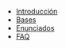 - [Introducción](./README.md)
- [Bases](./bases.md)
- [Enunciados](./Enunciado.md)
- [FAQ](./FAQ.md)